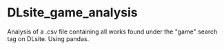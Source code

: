 # DLsite_game_analysis
Analysis of a .csv file containing all works found under the "game" search tag on DLsite. Using pandas.
